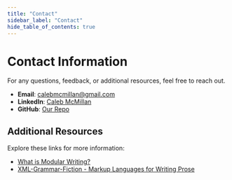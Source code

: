 ```yaml
---
title: "Contact"
sidebar_label: "Contact"
hide_table_of_contents: true
---
```


# Contact Information

For any questions, feedback, or additional resources, feel free to reach out.

- **Email**: calebmcmillan@gmail.com
- **LinkedIn**: [Caleb McMillan](https://linkedin.com/in/calebmcmillan)
- **GitHub**: [Our Repo](https://github.com/ZappaDappa/modularfictionwriting)

## Additional Resources

Explore these links for more information:
- [What is Modular Writing?](https://en.wikipedia.org/wiki/Topic-based_authoring)
- [XML-Grammar-Fiction - Markup Languages for Writing Prose](https://www.shlomifish.org/open-source/projects/XML-Grammar/Fiction/)
